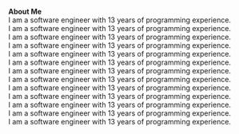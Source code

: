 **About Me**  
I am a software engineer with 13 years of programming experience.  
I am a software engineer with 13 years of programming experience.  
I am a software engineer with 13 years of programming experience.  
I am a software engineer with 13 years of programming experience.  
I am a software engineer with 13 years of programming experience.  
I am a software engineer with 13 years of programming experience.  
I am a software engineer with 13 years of programming experience.  
I am a software engineer with 13 years of programming experience.  
I am a software engineer with 13 years of programming experience.  
I am a software engineer with 13 years of programming experience.  
I am a software engineer with 13 years of programming experience.  
I am a software engineer with 13 years of programming experience.  
I am a software engineer with 13 years of programming experience.  